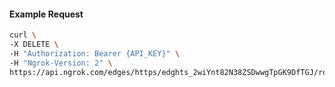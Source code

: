 <!-- Code generated for API Clients. DO NOT EDIT. -->

#### Example Request

```bash
curl \
-X DELETE \
-H "Authorization: Bearer {API_KEY}" \
-H "Ngrok-Version: 2" \
https://api.ngrok.com/edges/https/edghts_2wiYnt82N38ZSDwwgTpGK9DfTGJ/routes/edghtsrt_2wiYnttPck0LSb1VYv0fS5A4o02/oidc
```
